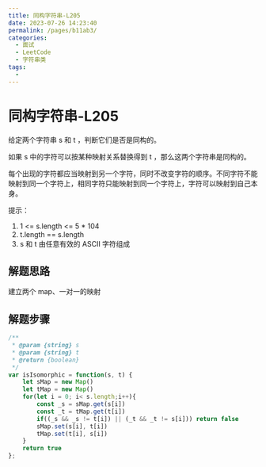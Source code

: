```yaml
---
title: 同构字符串-L205
date: 2023-07-26 14:23:40
permalink: /pages/b11ab3/
categories:
  - 面试
  - LeetCode
  - 字符串类
tags:
  - 
---
```


# 同构字符串-L205

给定两个字符串 s 和 t ，判断它们是否是同构的。

如果 s 中的字符可以按某种映射关系替换得到 t ，那么这两个字符串是同构的。

每个出现的字符都应当映射到另一个字符，同时不改变字符的顺序。不同字符不能映射到同一个字符上，相同字符只能映射到同一个字符上，字符可以映射到自己本身。

提示：
1. 1 <= s.length <= 5 * 104
2. t.length == s.length
3. s 和 t 由任意有效的 ASCII 字符组成

## 解题思路

建立两个 map、一对一的映射

## 解题步骤

```js
/**
 * @param {string} s
 * @param {string} t
 * @return {boolean}
 */
var isIsomorphic = function(s, t) {
    let sMap = new Map()
    let tMap = new Map()
    for(let i = 0; i< s.length;i++){
        const _s = sMap.get(s[i])
        const _t = tMap.get(t[i])
        if((_s && _s != t[i]) || (_t && _t != s[i])) return false 
        sMap.set(s[i], t[i])
        tMap.set(t[i], s[i])
    }
    return true
};
```
